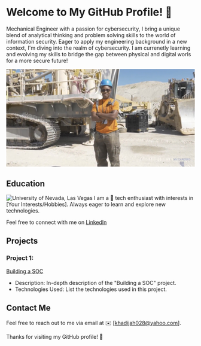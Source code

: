 # Welcome to My GitHub Profile! 👋

Mechanical Engineer with a passion for cybersecurity, I bring a unique blend of analytical thinking and problem solving skills to the world of information security. Eager to apply my engineering background in a new context, I'm diving into the realm of cybersecurity. I am currenetly learning  and evolving my skills to bridge the gap between physical and digital worls for a more secure future!

<p align="center">
  <img src="https://github.com/Flash028/Flash028/blob/1fbe927448354f78c777b7195a4d91a745ed6a82/IMG_2025.jpg" alt="Profile Image" width="650">
</p>

## Education
![University of Nevada, Las Vegas](https://freebiesupply.com/logos/unlv-logo/)
I am a 🚀 tech enthusiast with interests in [Your Interests/Hobbies]. Always eager to learn and explore new technologies.

Feel free to connect with me on [LinkedIn](www.linkedin.com/in/khadijah-w-44bb48238)
## Projects

### Project 1: 
[Building a SOC](https://github.com/Flash028/Flash028/blob/main/BUILDING%20A%20SOC/building-a-soc.md)
- Description: In-depth description of the "Building a SOC" project.
- Technologies Used: List the technologies used in this project.
  

<!-- Add more projects as needed -->

## Contact Me

Feel free to reach out to me via email at ✉️ [khadijah028@yahoo.com].

Thanks for visiting my GitHub profile! 🚀

